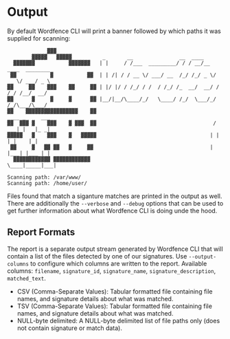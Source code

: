 # Output

By default Wordfence CLI will print a banner followed by which paths it was supplied for scanning:

	                             
	             ▓▓▓                                                                   
	        ▓▓▓▓▓   ▓▓▓▓▓          _       __               __  ____                   
	  ▓▓▓▓▓▓▓           ▓▓▓▓▓▓▓   | |     / /___  _________/ / / __/__  ____  ________ 
	 ▓▓           ▓           ▓▓  | | /| / / __ \/ ___/ __  /_/ /_/ _ \/ __ \/ ___/ _ \
	▓▓     ▓▓    ▓▓▓    ▓▓     ▓▓ | |/ |/ / /_/ / /  / /_/ /_  __/  __/ / / / /__/  __/
	▓▓      ▓     ▓     ▓      ▓▓ |__/|__/\____/_/   \____/ /_/  \___/_/ /_/\___/\___/ 
	▓▓    ▓▓▓▓▓▓▓▓▓▓▓▓▓▓▓▓▓    ▓▓                                       ____ _     ___ 
	▓▓  ▓▓▓ ▓    ▓▓▓    ▓ ▓▓▓  ▓▓                                      / ___| |   |_ _|
	▓▓▓▓▓   ▓    ▓▓▓    ▓   ▓▓▓▓▓                                     | |   | |    | | 
	 ▓▓     ▓   ▓▓ ▓▓   ▓     ▓▓                                      | |___| |___ | | 
	  ▓▓▓▓▓▓▓▓▓▓▓▓ ▓▓▓▓▓▓▓▓▓▓▓▓                                        \____|_____|___|
	                                                                                   
	Scanning path: /var/www/
	Scanning path: /home/user/

Files found that match a siganture matches are printed in the output as well. There are additionally the `--verbose` and `--debug` options that can be used to get further information about what Wordfence CLI is doing unde the hood.

## Report Formats

The report is a separate output stream generated by Wordfence CLI that will contain a list of the files detected by one of our signatures. Use `--output-columns` to configure which columns are written to the report. Available columns: `filename`, `signature_id`, `signature_name`, `signature_description`, `matched_text`. 

- CSV (Comma-Separate Values): Tabular formatted file containing file names, and signature details about what was matched.
- TSV (Comma-Separate Values): Tabular formatted file containing file names, and signature details about what was matched.
- NULL-byte delimited: A NULL-byte delimited list of file paths only (does not contain signature or match data).

